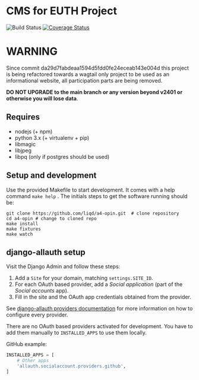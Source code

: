 # CMS for EUTH Project

![Build Status](https://github.com/liqd/a4-opin/actions/workflows/django.yml/badge.svg)
[![Coverage Status](https://coveralls.io/repos/github/liqd/a4-opin/badge.svg?branch=main)](https://coveralls.io/github/liqd/a4-opin?branch=main)

# WARNING
Since commit da29d7fabdeaa1594d5fdd0fe24eceab143e004d this project is being
refactored towards a wagtail only project to be used as an informational
website, all participation parts are being removed.

**DO NOT UPGRADE to the main branch or any version beyond v2401 or
otherwise you will lose data**.

## Requires

 * nodejs (+ npm)
 * python 3.x (+ virtualenv + pip)
 * libmagic
 * libjpeg
 * libpq (only if postgres should be used)

## Setup and development

Use the provided Makefile to start development. It comes with a help command
`make help` . The initials steps to get the software running should be:

```
git clone https://github.com/liqd/a4-opin.git  # clone repository
cd a4-opin # change to cloned repo
make install
make fixtures
make watch
```

## django-allauth setup

Visit the Django Admin and follow these steps:

1. Add a `Site` for your domain, matching `settings.SITE_ID`.
2. For each OAuth based provider, add a *Social application* (part of the *Social accounts* app).
3. Fill in the site and the OAuth app credentials obtained from the provider.

See [django-allauth providers documentation](https://django-allauth.readthedocs.io/en/latest/providers.html)
for more information on how to configure every provider.

There are no OAuth based providers activated for development. You have to add
them manually to `INSTALLED_APPS` to use them locally.

GitHub example:

```python
INSTALLED_APPS = [
    # Other apps
    'allauth.socialaccount.providers.github',
]
```
